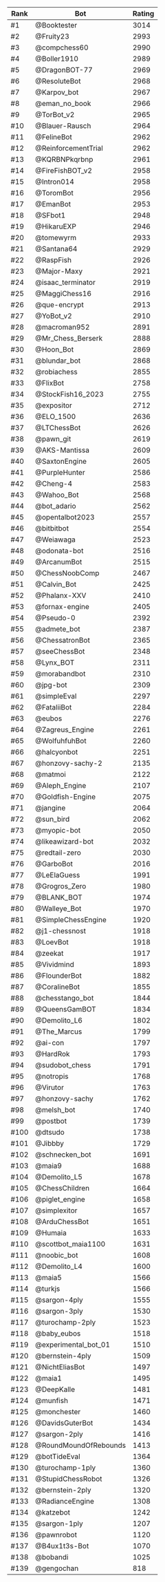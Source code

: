 Rank|Bot|Rating
---|---|---
#1|@Booktester|3014
#2|@Fruity23|2993
#3|@compchess60|2990
#4|@Boller1910|2989
#5|@DragonBOT-77|2969
#6|@ResoluteBot|2968
#7|@Karpov_bot|2967
#8|@eman_no_book|2966
#9|@TorBot_v2|2965
#10|@Blauer-Rausch|2964
#11|@FelineBot|2962
#12|@ReinforcementTrial|2962
#13|@KQRBNPkqrbnp|2961
#14|@FireFishBOT_v2|2958
#15|@Intron014|2958
#16|@ToromBot|2956
#17|@EmanBot|2953
#18|@SFbot1|2948
#19|@HikaruEXP|2946
#20|@tomewyrm|2933
#21|@Santana64|2929
#22|@RaspFish|2926
#23|@Major-Maxy|2921
#24|@isaac_terminator|2919
#25|@MaggiChess16|2916
#26|@que-encrypt|2913
#27|@YoBot_v2|2910
#28|@macroman952|2891
#29|@Mr_Chess_Berserk|2888
#30|@Hoon_Bot|2869
#31|@blundar_bot|2868
#32|@robiachess|2855
#33|@FlixBot|2758
#34|@StockFish16_2023|2755
#35|@expositor|2712
#36|@ELO_1500|2636
#37|@LTChessBot|2626
#38|@pawn_git|2619
#39|@AKS-Mantissa|2609
#40|@SaxtonEngine|2605
#41|@PurpleHunter|2586
#42|@Cheng-4|2583
#43|@Wahoo_Bot|2568
#44|@bot_adario|2562
#45|@opentalbot2023|2557
#46|@bitbitbot|2554
#47|@Weiawaga|2523
#48|@odonata-bot|2516
#49|@ArcanumBot|2515
#50|@ChessNoobComp|2467
#51|@Calvin_Bot|2425
#52|@Phalanx-XXV|2410
#53|@fornax-engine|2405
#54|@Pseudo-0|2392
#55|@admete_bot|2387
#56|@ChessatronBot|2365
#57|@seeChessBot|2348
#58|@Lynx_BOT|2311
#59|@morabandbot|2310
#60|@jpg-bot|2309
#61|@simpleEval|2297
#62|@FataliiBot|2284
#63|@eubos|2276
#64|@Zagreus_Engine|2261
#65|@WolfuhfuhBot|2260
#66|@halcyonbot|2251
#67|@honzovy-sachy-2|2135
#68|@matmoi|2122
#69|@Aleph_Engine|2107
#70|@Goldfish-Engine|2075
#71|@jangine|2064
#72|@sun_bird|2062
#73|@myopic-bot|2050
#74|@likeawizard-bot|2032
#75|@redtail-zero|2030
#76|@GarboBot|2016
#77|@LeElaGuess|1991
#78|@Grogros_Zero|1980
#79|@BLANK_BOT|1974
#80|@Walleye_Bot|1970
#81|@SimpleChessEngine|1920
#82|@j1-chessnost|1918
#83|@LoevBot|1918
#84|@zeekat|1917
#85|@Vividmind|1893
#86|@FlounderBot|1882
#87|@CoralineBot|1855
#88|@chesstango_bot|1844
#89|@QueensGamBOT|1834
#90|@Demolito_L6|1802
#91|@The_Marcus|1799
#92|@ai-con|1797
#93|@HardRok|1793
#94|@sudobot_chess|1791
#95|@notropis|1768
#96|@Virutor|1763
#97|@honzovy-sachy|1762
#98|@melsh_bot|1740
#99|@postbot|1739
#100|@dtsudo|1738
#101|@Jibbby|1729
#102|@schnecken_bot|1691
#103|@maia9|1688
#104|@Demolito_L5|1678
#105|@ChessChildren|1664
#106|@piglet_engine|1658
#107|@simplexitor|1657
#108|@ArduChessBot|1651
#109|@Humaia|1633
#110|@scottbot_maia1100|1631
#111|@noobic_bot|1608
#112|@Demolito_L4|1600
#113|@maia5|1566
#114|@turkjs|1566
#115|@sargon-4ply|1555
#116|@sargon-3ply|1530
#117|@turochamp-2ply|1523
#118|@baby_eubos|1518
#119|@experimental_bot_01|1510
#120|@bernstein-4ply|1509
#121|@NichtEliasBot|1497
#122|@maia1|1495
#123|@DeepKalle|1481
#124|@munfish|1471
#125|@monchester|1460
#126|@DavidsGuterBot|1434
#127|@sargon-2ply|1416
#128|@RoundMoundOfRebounds|1413
#129|@botTideEval|1364
#130|@turochamp-1ply|1360
#131|@StupidChessRobot|1326
#132|@bernstein-2ply|1320
#133|@RadianceEngine|1308
#134|@katzebot|1242
#135|@sargon-1ply|1207
#136|@pawnrobot|1120
#137|@B4ux1t3s-Bot|1070
#138|@bobandi|1025
#139|@gengochan|818
